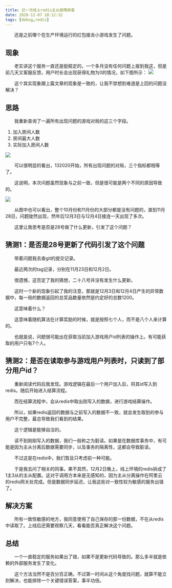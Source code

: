 ```yaml
---
title: 记一次线上redis主从故障排查
date: 2020-12-07 10:12:32
tags: [debug,redis]
---
```

&emsp;&emsp;还是之前哪个在生产环境运行的红包接龙小游戏发生了问题。

## 现象
&emsp;&emsp;老实讲这个服务一直还是挺稳定的，一个多月没有任何问题上报到我这，但是前几天又客服反馈，用户时长会出现获得礼物为0的情况，如下图所示：
![](/images/3.jpg)


&emsp;&emsp;这个其实现象跟上篇文章的现象是一致的，让我不禁想到难道是上回的问题没解决？

## 思路
&emsp;&emsp;我重新查询了一遍所有出现问题的游戏对局的这三个字段。
 1. 加入房间人数
 2. 房间最大人数
 3. 实际加入房间人数

![](/images/4.png)

&emsp;&emsp;可以很明显的看出，132020开始，所有出现问题的对局，三个指标都相等了。

&emsp;&emsp;这说明，本次问题虽然现象与之前一致，但是很可能是两个不同的原因导致的。

![](/images/5.png)

&emsp;&emsp;从图中也可以看出，整个10月份和11月份的大部分都是没有问题的，直到11月28日，问题陡然出现，然年后12月3日与12月4日接连一天出现了多次。

&emsp;&emsp;这里让我思考是否是28号做了什么更新，引发了这个问题？

## 猜测1：是否是28号更新了代码引发了这个问题

&emsp;&emsp;带着问题我去查git的提交记录。

&emsp;&emsp;最近两次的tag记录，分别在11月23日和12月2日。

&emsp;&emsp;很遗憾，这否定了我的猜想，二十八号并没有发生什么更新。

&emsp;&emsp;这时一个新的现象引起了我的注意，那就是12月3日和12月4日产生的异常数据中，每一局的数据返回的总奖品数量依然是约定好的总数1200。

&emsp;&emsp;这意味着什么？

&emsp;&emsp;这意味着随机算法在计算奖励的时候，就是按照七个人，而不是八个人来计算的。

&emsp;&emsp;也就是说，问题很可能出在获取当前加入游戏用户id列表的操作上。有可能获取的用户只有7个人。

## 猜测2：是否在读取参与游戏用户列表时，只读到了部分用户id？

&emsp;&emsp;重新阅读代码后我发现。游戏逻辑在最后一个用户加入后，将其id写入到redis。随后开始进入结算流程。

&emsp;&emsp;而在结算流程中，会从redis中取出刚写入的数据，进行游戏结算操作。

&emsp;&emsp;所以，如果redis返回的数据与之前写入的数据不一致，就会发生取到的参与用户不完整，最总导致我们看到的结果。

&emsp;&emsp;这个逻辑是能够自洽的。

&emsp;&emsp;读不到刚刚写入的数据，我们一般称之为脏读。如果是在数据库事务中，有可能是因为主从分离后数据需要同步，以及事务的隔离性，这都会导致脏读。

&emsp;&emsp;不过这是在redis中，我们暂且只考虑前一种可能。

&emsp;&emsp;于是我去问了相关的同事。果不其然，12月2日晚上，线上环境的redis拆成了1主3从的主从配置。这对于调用方本来是无感知的，因为主从分离操作在阿里云的redis网关处完成。但是数据同步延迟，让我这些对一致性较为敏感的服务出错了。

## 解决方案
&emsp;&emsp;所有一致性敏感的地方，我同意使用了自己保存的那一份数据，不在从redis中读取了。上线后还需要观察几天，看看能否真正解决这个问题。

## 总结

&emsp;&emsp;一个一直稳定的服务如果出了错，如果不是更新代码导致的。那么多半就是依赖的外部服务发生了变化。

&emsp;&emsp;这个方法当然不是百分百正确，不过第一时间从这个角度找问题，就算不能立刻解决，也能排除一个关键错误答案，事半功倍。
